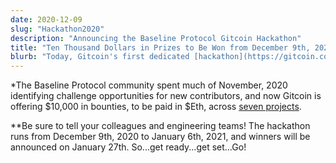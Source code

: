 ```yaml
---
date: 2020-12-09
slug: "Hackathon2020"
description: "Announcing the Baseline Protocol Gitcoin Hackathon"
title: "Ten Thousand Dollars in Prizes to Be Won from December 9th, 2020 to January 6th, 2021"
blurb: "Today, Gitcoin's first dedicated [hackathon](https://gitcoin.co/hackathon/baseline/onboard) for the Baseline Protocol begins."
---
```


*The Baseline Protocol community spent much of November, 2020 identifying challenge opportunities for new contributors, and now Gitcoin is offering $10,000 in bounties, to be paid in $Eth, across [seven projects](https://gitcoin.co/hackathon/baseline).

**Be sure to tell your colleagues and engineering teams! The hackathon runs from December 9th, 2020 to January 6th, 2021,  and winners will be announced on January 27th. So...get ready...get set...Go!
